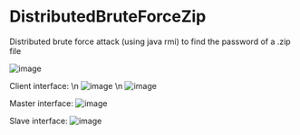 # DistributedBruteForceZip
Distributed brute force attack (using java rmi) to find the password of a .zip file

![image](https://user-images.githubusercontent.com/48536307/148429646-8fce3fbf-198f-4e0b-a4b0-40a905c69ad1.png)

Client interface:
\n
![image](https://user-images.githubusercontent.com/48536307/148429731-ac42bdbb-d686-4a1c-a2a6-ed6a554d703c.png)
\n
![image](https://user-images.githubusercontent.com/48536307/148429739-bb74f7dd-d47f-41a8-97b1-7cf09b38736f.png)

Master interface: 
![image](https://user-images.githubusercontent.com/48536307/148429808-11351451-b67b-454f-a3af-5e007e9f0c79.png)

Slave interface:
![image](https://user-images.githubusercontent.com/48536307/148429852-d9fe672f-b98d-4aac-8de5-b016796420c0.png)
